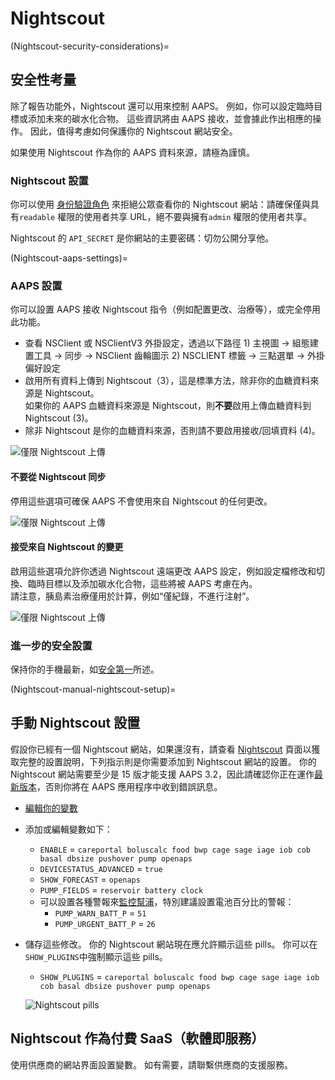 # Nightscout

(Nightscout-security-considerations)=

## 安全性考量

除了報告功能外，Nightscout 還可以用來控制 AAPS。 例如，你可以設定臨時目標或添加未來的碳水化合物。 這些資訊將由 AAPS 接收，並會據此作出相應的操作。 因此，值得考慮如何保護你的 Nightscout 網站安全。

如果使用 Nightscout 作為你的 AAPS 資料來源，請極為謹慎。

### Nightscout 設置

你可以使用 [身份驗證角色](https://nightscout.github.io/nightscout/security) 來拒絕公眾查看你的 Nightscout 網站：請確保僅與具有`readable` 權限的使用者共享 URL，絕不要與擁有`admin` 權限的使用者共享。

Nightscout 的 `API_SECRET` 是你網站的主要密碼：切勿公開分享他。

(Nightscout-aaps-settings)=

### AAPS 設置

你可以設置 AAPS 接收 Nightscout 指令（例如配置更改、治療等），或完全停用此功能。

* 查看 NSClient 或 NSClientV3 外掛設定，透過以下路徑 1) 主視圖 -> 組態建置工具 -> 同步 -> NSClient 齒輪圖示 2) NSCLIENT 標籤 -> 三點選單 -> 外掛偏好設定
* 啟用所有資料上傳到 Nightscout（3），這是標準方法，除非你的血糖資料來源是 Nightscout。  
  如果你的 AAPS 血糖資料來源是 Nightscout，則**不要**啟用上傳血糖資料到 Nightscout (3)。
* 除非 Nightscout 是你的血糖資料來源，否則請不要啟用接收/回填資料 (4)。

![僅限 Nightscout 上傳](../images/NSsafety.png)

#### 不要從 Nightscout 同步

停用這些選項可確保 AAPS 不會使用來自 Nightscout 的任何更改。

![僅限 Nightscout 上傳](../images/NSsafety2.png)

#### 接受來自 Nightscout 的變更

啟用這些選項允許你透過 Nightscout 遠端更改 AAPS 設定，例如設定檔修改和切換、臨時目標以及添加碳水化合物，這些將被 AAPS 考慮在內。  
請注意，胰島素治療僅用於計算，例如“僅紀錄，不進行注射”。

![僅限 Nightscout 上傳](../images/NSsafety3.png)

### 進一步的安全設置

保持你的手機最新，如[安全第一](#preparing-safety-first)所述。

(Nightscout-manual-nightscout-setup)=

## 手動 Nightscout 設置

假設你已經有一個 Nightscout 網站，如果還沒有，請查看 [Nightscout](http://nightscout.github.io/nightscout/new_user/) 頁面以獲取完整的設置說明，下列指示則是你需要添加到 Nightscout 網站的設置。 你的 Nightscout 網站需要至少是 15 版才能支援 AAPS 3.2，因此請確認你正在運作[最新版本](https://nightscout.github.io/update/update/#updating-your-site-to-the-latest-version)，否則你將在 AAPS 應用程序中收到錯誤訊息。

* [編輯你的變數](https://nightscout.github.io/nightscout/setup_variables/#nightscout-configuration)

* 添加或編輯變數如下：
  
  * `ENABLE` = `careportal boluscalc food bwp cage sage iage iob cob basal dbsize pushover pump openaps`
  * `DEVICESTATUS_ADVANCED` = `true`
  * `SHOW_FORECAST` = `openaps`
  * `PUMP_FIELDS` = `reservoir battery clock`
  * 可以設置各種警報來[監控幫浦](https://github.com/nightscout/cgm-remote-monitor#pump-pump-monitoring)，特別建議設置電池百分比的警報： 
    * `PUMP_WARN_BATT_P` = `51`
    * `PUMP_URGENT_BATT_P` = `26` 

* 儲存這些修改。 你的 Nightscout 網站現在應允許顯示這些 pills。 你可以在`SHOW_PLUGINS`中強制顯示這些 pills。
  
  * `SHOW_PLUGINS` = `careportal boluscalc food bwp cage sage iage iob cob basal dbsize pushover pump openaps`
  
  ![Nightscout pills](../images/nightscout1.png)

## Nightscout 作為付費 SaaS（軟體即服務）

使用供應商的網站界面設置變數。 如有需要，請聯繫供應商的支援服務。